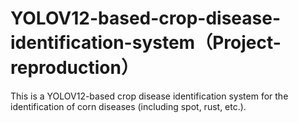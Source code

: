 # YOLOV12-based-crop-disease-identification-system（Project-reproduction）
This is a YOLOV12-based crop disease identification system for the identification of corn diseases (including spot, rust, etc.).
